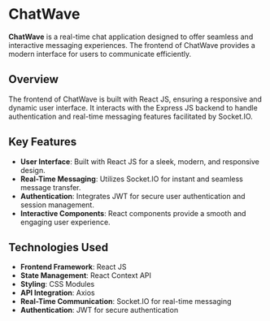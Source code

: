 # ChatWave

**ChatWave** is a real-time chat application designed to offer seamless and interactive messaging experiences. The frontend of ChatWave provides a modern interface for users to communicate efficiently.

## Overview

The frontend of ChatWave is built with React JS, ensuring a responsive and dynamic user interface. It interacts with the Express JS backend to handle authentication and real-time messaging features facilitated by Socket.IO.

## Key Features

- **User Interface**: Built with React JS for a sleek, modern, and responsive design.
- **Real-Time Messaging**: Utilizes Socket.IO for instant and seamless message transfer.
- **Authentication**: Integrates JWT for secure user authentication and session management.
- **Interactive Components**: React components provide a smooth and engaging user experience.

## Technologies Used

- **Frontend Framework**: React JS
- **State Management**: React Context API
- **Styling**: CSS Modules
- **API Integration**: Axios
- **Real-Time Communication**: Socket.IO for real-time messaging
- **Authentication**: JWT for secure authentication
